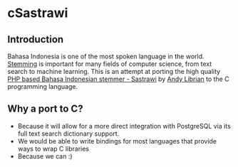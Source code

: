 # cSastrawi

## Introduction

Bahasa Indonesia is one of the most spoken language in the world.
[Stemming](https://en.wikipedia.org/wiki/Stemming) is important for many fields of computer science, from text search to machine learning.
This is an attempt at porting the high quality [PHP based Bahasa Indonesian stemmer - Sastrawi](http://github.com/sastrawi/sastrawi) by [Andy Librian](https://github.com/andylibrian) to the C programming language.

## Why a port to C?

- Because it will allow for a more direct integration with PostgreSQL via its full text search dictionary support.
- We would be able to write bindings for most languages that provide ways to wrap C libraries
- Because we can :)
